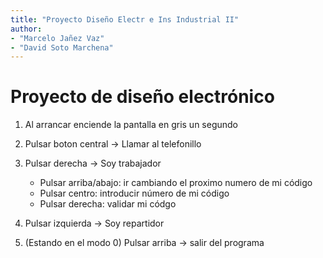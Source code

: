 ```yaml
---
title: "Proyecto Diseño Electr e Ins Industrial II"
author: 
- "Marcelo Jañez Vaz" 
- "David Soto Marchena"
---
```



# Proyecto de diseño electrónico

1. Al arrancar enciende la pantalla en gris un segundo

1. Pulsar boton central -> Llamar al telefonillo

1. Pulsar derecha -> Soy trabajador
	- Pulsar arriba/abajo: ir cambiando el proximo numero de mi código
	- Pulsar centro: introducir número de mi código
	- Pulsar derecha: validar mi códgo

1. Pulsar izquierda -> Soy repartidor

1. (Estando en el modo 0) Pulsar arriba -> salir del programa

